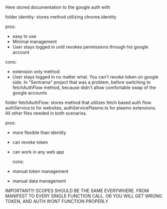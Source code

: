 Here stored documentation to the google auth with

folder identity:
stores method utilizing chrome.identity

pros:

- easy to use
- Minimal management
- User stays logged in until revokes permissions through his google account

cons:

- extension only method
- User stays logged in no matter what. You can't revoke token on google side.
  In "Sentrama" project that was a problem, before switching to fetchAuthFlow method, because didn't allow comfortable swap of the google accounts

folder fetchAuthFlow:
stores method that utilizes fetch based auth flow.
authService.ts for websites, authServicePlasmo.ts for plasmo extensions.
All other files needed in both scenarios.

pros:

- more flexible than identity
- can revoke token
- can work in any web app

  cons:

- manual token management
- manual data management

IMPORTANT!!! SCOPES SHOULD BE THE SAME EVERYWHERE. FROM MANIFEST TO EVERY SINGLE FUNCTION CALL.
OR YOU WILL GET WRONG TOKEN, AND AUTH WONT FUNCTION PROPERLY
